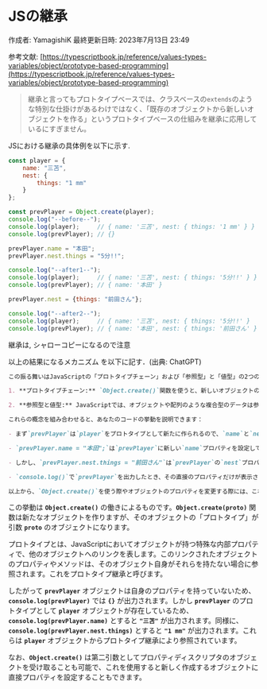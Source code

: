 # JSの継承

作成者: YamagishiK
最終更新日時: 2023年7月13日 23:49

参考文献: [https://typescriptbook.jp/reference/values-types-variables/object/prototype-based-programming](https://typescriptbook.jp/reference/values-types-variables/object/prototype-based-programming)

> 継承と言ってもプロトタイプベースでは、クラスベースの`extends`のような特別な仕掛けがあるわけではなく、「既存のオブジェクトから新しいオブジェクトを作る」というプロトタイプベースの仕組みを継承に応用しているにすぎません。
> 

JSにおける継承の具体例を以下に示す.

```jsx
const player = {
    name: "三苫",
    nest: {
        things: "1 mm"
    }
};

const prevPlayer = Object.create(player);
console.log("--before--");
console.log(player);     // { name: '三苫', nest: { things: '1 mm' } }
console.log(prevPlayer); // {}

prevPlayer.name = "本田";
prevPlayer.nest.things = "5分!!";

console.log("--after1--");
console.log(player);     // { name: '三苫', nest: { things: '5分!!' } }
console.log(prevPlayer); // { name: '本田' }

prevPlayer.nest = {things: "前田さん"};

console.log("--after2--");
console.log(player);     // { name: '三苫', nest: { things: '5分!!' } 
console.log(prevPlayer); // { name: '本田', nest: { things: '前田さん' } }
```

継承は, シャローコピーになるので注意

以上の結果になるメカニズム を以下に記す．(出典: ChatGPT)

```markdown
この振る舞いはJavaScriptの「プロトタイプチェーン」および「参照型」と「値型」の2つの重要な概念に起因します。

1. **プロトタイプチェーン:** `Object.create()`関数を使うと、新しいオブジェクトのプロトタイプを指定したオブジェクトに設定できます。この場合、新しいオブジェクト（`prevPlayer`）は元のオブジェクト（`player`）のプロパティを「継承」します。継承とは、新しいオブジェクトが元のオブジェクトのプロパティを参照できるという意味です。しかし、新しいオブジェクトに同名のプロパティが設定されると、その新しいオブジェクトはそのプロパティを自分自身が所有することになり、元のオブジェクトの同名のプロパティを参照しなくなります。

2. **参照型と値型:** JavaScriptでは、オブジェクトや配列のような複合型のデータは参照型として扱われます。つまり、その値自体ではなく、その値への参照が渡される、または代入されるのです。これに対して、プリミティブ型（文字列、数値、ブーリアンなど）は値型として扱われ、その値自体が直接渡される、または代入されます。

これらの概念を組み合わせると、あなたのコードの挙動を説明できます：

- まず`prevPlayer`は`player`をプロトタイプとして新たに作られるので、`name`と`nest`プロパティを継承します。

- `prevPlayer.name = "本田";`は`prevPlayer`に新しい`name`プロパティを設定しています。この`name`プロパティはプリミティブ型なので値型として扱われ、`player`の`name`プロパティには影響を与えません。

- しかし、`prevPlayer.nest.things = "前田さん"`は`prevPlayer`の`nest`プロパティ（オブジェクト）を直接変更しています。`nest`プロパティは参照型なので、これは`player`の`nest`プロパティも同時に変更してしまいます。これは`prevPlayer`が自分自身の`nest`プロパティを持っていないため、プロトタイプチェーンを通じて`player`の`nest`プロパティを参照しているからです。

- `console.log()`で`prevPlayer`を出力したとき、その直接のプロパティだけが表示されます。`prevPlayer`がプロトタイプチェーンを通じて継承したプロパティは表示されません。ただし、そのプロパティにアクセスすると、JavaScriptはプロトタイプチェーンをたどってその値を取得します。

以上から、`Object.create()`を使う際やオブジェクトのプロパティを変更する際には、これらの概念を理解しておくことが重要です。
```

この挙動は **`Object.create()`** の働きによるものです。**`Object.create(proto)`** 関数は新たなオブジェクトを作りますが、そのオブジェクトの「プロトタイプ」が引数 **`proto`** のオブジェクトになります。

プロトタイプとは、JavaScriptにおいてオブジェクトが持つ特殊な内部プロパティで、他のオブジェクトへのリンクを表します。このリンクされたオブジェクトのプロパティやメソッドは、そのオブジェクト自身がそれらを持たない場合に参照されます。これをプロトタイプ継承と呼びます。

したがって **`prevPlayer`** オブジェクトは自身のプロパティを持っていないため、**`console.log(prevPlayer)`** では **`{}`** が出力されます。しかし **`prevPlayer`** のプロトタイプとして **`player`** オブジェクトが存在しているため、**`console.log(prevPlayer.name)`** とすると **`"三苫"`** が出力されます。同様に、**`console.log(prevPlayer.nest.things)`** とすると **`"1 mm"`** が出力されます。これらは **`player`** オブジェクトからプロトタイプ継承により参照されています。

なお、**`Object.create()`** は第二引数としてプロパティディスクリプタのオブジェクトを受け取ることも可能で、これを使用すると新しく作成するオブジェクトに直接プロパティを設定することもできます。